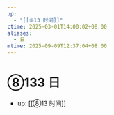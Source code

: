 ```yaml
---
up:
  - "[[⑧13 时间]]"
ctime: 2025-03-01T14:00:02+08:00
aliases:
  - 日
mtime: 2025-09-09T12:37:04+08:00
---
```


# ⑧133 日

- up: [[⑧13 时间]]
